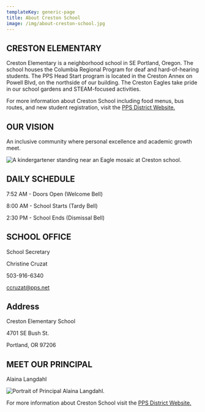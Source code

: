 ```yaml
---
templateKey: generic-page
title: About Creston School
image: /img/about-creston-school.jpg
---
```

## CRESTON ELEMENTARY 

Creston Elementary is a neighborhood school in SE Portland, Oregon. The school houses the Columbia Regional Program for deaf and hard-of-hearing students. The PPS Head Start program is located in the Creston Annex on Powell Blvd, on the northside of our building. The Creston Eagles take pride in our school gardens and STEAM-focused activities.

For more information about Creston School including food menus, bus routes, and new student registration, visit the [PPS District Website.](https://www.pps.net/creston)

## OUR VISION

An inclusive community where personal excellence and academic growth meet.

![A kindergartener standing near an Eagle mosaic at Creston school.](/img/contact-us.jpg)

## DAILY SCHEDULE

7:52 AM - Doors Open (Welcome Bell) 

8:00 AM - School Starts (Tardy Bell)

2:30 PM - School Ends (Dismissal Bell) 

## SCHOOL OFFICE

School Secretary

Christine Cruzat

503-916-6340

[ccruzat@pps.net](mailto:ccruzat@pps.net)

## A﻿ddress

Creston Elementary School

4701 SE Bush St. 

Portland, OR 97206

## MEET OUR PRINCIPAL

Alaina Langdahl

![Portrait of Principal Alaina Langdahl.](/img/meet-our-principal.png)

For more information about Creston School visit the [PPS District Website.](https://www.pps.net/creston)